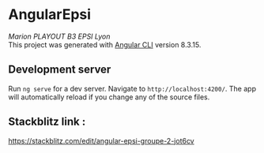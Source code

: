 # AngularEpsi

<i>Marion PLAYOUT B3 EPSI Lyon</i></br>
This project was generated with [Angular CLI](https://github.com/angular/angular-cli) version 8.3.15.

## Development server

Run `ng serve` for a dev server. Navigate to `http://localhost:4200/`. The app will automatically reload if you change any of the source files.

## Stackblitz link : 

https://stackblitz.com/edit/angular-epsi-groupe-2-jot6cv
